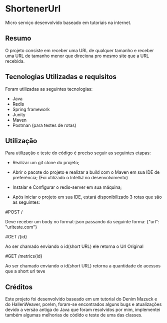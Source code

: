 # ShortenerUrl
Micro serviço desenvolvido baseado em tutoriais na internet.

## Resumo
O projeto consiste em receber uma URL de qualquer tamanho e receber uma URL de tamanho menor que direciona pro mesmo site que a URL recebida.

## Tecnologias Utilizadas e requisitos
Foram utilizadas as seguintes tecnologias:
- Java
- Redis
- Spring framework
- Junity
- Maven
- Postman (para testes de rotas)

## Utilização

Para utilização e teste do código é preciso seguir as seguintes etapas:

- Realizar um git clone do projeto;

- Abrir o pacote do projeto e realizar a build com o Maven em sua IDE de preferência; (Foi utilizado o IntelliJ no desenvolvimento)

- Instalar e Configurar o redis-server em sua máquina;

- Após iniciar o projeto em sua IDE, estará disponibilizado 3 rotas que são as seguintes:

#POST /

Deve receber um body no format-json passando da seguinte forma:  {"url": "urlteste.com"}

#GET /{id}

Ao ser chamado enviando o id(short URL) ele retorna o Url Original

#GET /metrics{id}

Ao ser chamado enviando o id(short URL) retorna a quantidade de acessos que a short url teve

## Créditos

Este projeto foi desenvolvido baseado em um tutorial do Denim Mazuck e do HallenWeaver, porém, foram-se encontrados alguns bugs e atualizações devido a versão antiga do Java que foram resolvidos por mim, implementei também algumas melhorias de códido e teste de uma das classes.


